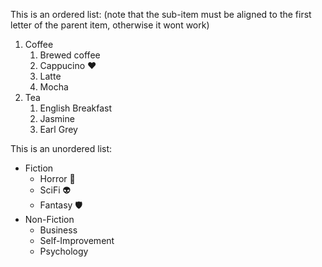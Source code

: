 This is an ordered list:
(note that the sub-item must be aligned to the first letter of the parent item, otherwise it wont work)

1. Coffee 
   1. Brewed coffee
   2. Cappucino :heart:
   3. Latte
   4. Mocha
2. Tea
   1. English Breakfast
   2. Jasmine
   3. Earl Grey
  
  
This is an unordered list:

* Fiction
  * Horror :ghost:
  * SciFi :alien:
  * Fantasy :shield:
* Non-Fiction
  * Business
  * Self-Improvement
  * Psychology
  
